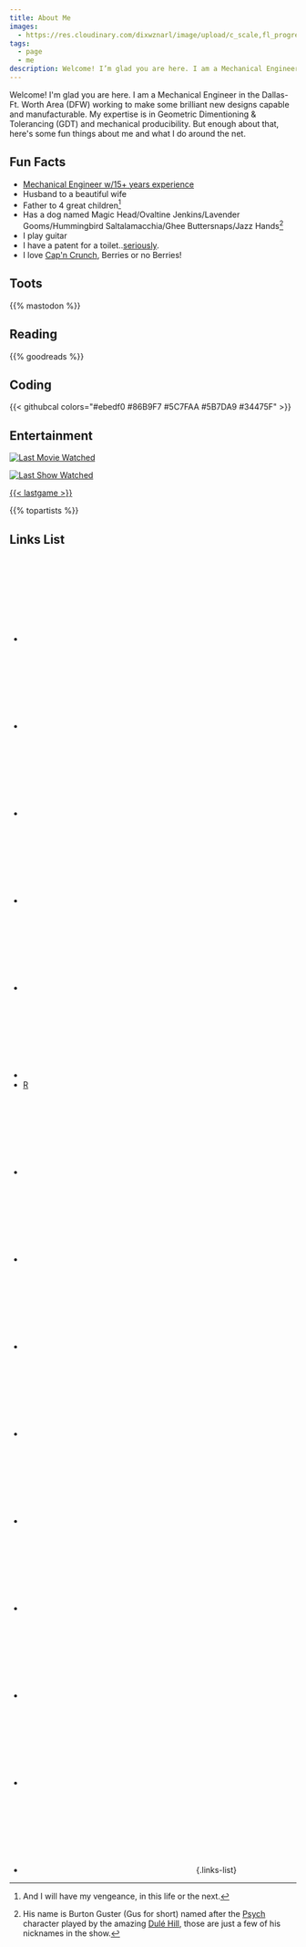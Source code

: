 ```yaml
---
title: About Me
images: 
  - https://res.cloudinary.com/dixwznarl/image/upload/c_scale,fl_progressive,q_auto:eco,w_1920/v1673923905/tbcom/46851249031_18e65a91c1_o.jpg
tags:
  - page
  - me
description: Welcome! I’m glad you are here. I am a Mechanical Engineer in the Dallas-Ft. Worth Area (DFW) working to make some brilliant new designs capable and manufacturable. My expertise is in Geometric Dimentioning & Tolerancing (GDT) and mechanical producibility. But enough about that, here’s some fun things about me and what I do around the net.
---
```


Welcome!  I'm glad you are here.  I am a Mechanical Engineer in the Dallas-Ft. Worth Area (DFW) working to make some brilliant new designs capable and manufacturable.  My expertise is in Geometric Dimentioning & Tolerancing (GDT) and mechanical producibility.  But enough about that, here's some fun things about me and what I do around the net.

## Fun Facts

- [Mechanical Engineer w/15+ years experience](https://www.linkedin.com/in/traeblain/)
- Husband to a beautiful wife
- Father to 4 great children[^1]
- Has a dog named Magic Head/Ovaltine Jenkins/Lavender Gooms/Hummingbird Saltalamacchia/Ghee Buttersnaps/Jazz Hands[^2]
- I play guitar
- I have a patent for a toilet..[seriously](https://patents.google.com/patent/US8800074B2/en).
- I love [Cap'n Crunch](https://www.capncrunch.com/), Berries or no Berries!

[^1]: And I will have my vengeance, in this life or the next.
[^2]: His name is Burton Guster (Gus for short) named after the [Psych](https://www.imdb.com/title/tt0491738/) character played by the amazing [Dulé Hill](https://en.wikipedia.org/wiki/Dul%C3%A9_Hill), those are just a few of his nicknames in the show.

## Toots

{{% mastodon %}}

## Reading

{{% goodreads %}}

## Coding

{{< githubcal colors="#ebedf0 #86B9F7 #5C7FAA #5B7DA9 #34475F" >}}

## Entertainment

<div class="entertainment" id="entertainment">

[![Last Movie Watched](https://widgets.trakt.tv/users/3ce95a43ea6297d34071aab460918b21/watched/poster@2x.jpg?type=movie)](https://trakt.tv/users/traeblain)

[![Last Show Watched](https://widgets.trakt.tv/users/3ce95a43ea6297d34071aab460918b21/watched/poster@2x.jpg?type=episode)](https://trakt.tv/users/traeblain)

[{{< lastgame >}}](https://psnprofiles.com/Gothar_Destroyer)
</div>

<div class="music" id="music">

{{% topartists %}}

</div>

## Links List
  - [<svg class="svg"><use xlink:href="#mastodon"></use></svg>](https://social.lol/@trae)
  - [<svg class="svg"><use xlink:href="#goodreads"></use></svg>](https://www.goodreads.com/user/show/1671848-trae)
  - [<svg class="svg"><use xlink:href="#linkedin"></use></svg>](https://linkedin.com/in/traeblain)
  - [<svg class="svg"><use xlink:href="#instagram"></use></svg>](https://instagram.com/traeblain)
  - [<svg class="svg"><use xlink:href="#tv"></use></svg>](https://trakt.tv/users/traeblain)
  - [<svg class="svg"><use xlink:href="#alien"></use></svg>](https://psnprofiles.com/Gothar_Destroyer)
  - <a href="https://rawg.io/@g0thar" class="rawg">R</a>
  - [<svg class="svg"><use xlink:href="#lastfm"></use></svg>](https://www.last.fm/user/tblain)
  - [<svg class="svg"><use xlink:href="#github"></use></svg>](https://github.com/traeblain)
  - [<svg class="svg"><use xlink:href="#bitbucket"></use></svg>](https://bitbucket.com/traeblain)
  - [<svg class="svg"><use xlink:href="#codeberg"></use></svg>](https://codeberg.org/trae)
  - [<svg class="svg"><use xlink:href="#lock"></use></svg>](http://keybase.io/traeblain)
  - [<svg class="svg"><use xlink:href="#rss"></use></svg>](https://feedly.com/i/subscription/feed%2Fhttps%3A%2F%2Ffeedly.com%2Ff%2FrTXjCeF8JMcEjFevoSmC4j4R)
  - [<svg class="svg"><use xlink:href="#twitter"></use></svg>](https://twitter.com/traeblain)
  - [<svg class="svg"><use xlink:href="#heart"></use></svg>](https://omg.lol/@trae)
  - [<svg class="svg"><use xlink:href="#youtube"></use></svg>](https://www.youtube.com/@TraeBlain)
{.links-list}
